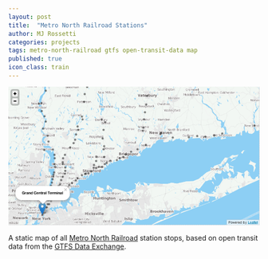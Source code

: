```yaml
---
layout: post
title:  "Metro North Railroad Stations"
author: MJ Rossetti
categories: projects
tags: metro-north-railroad gtfs open-transit-data map
published: true
icon_class: train
---
```


![semi-transparent black circles plotted on a map to represent the locations of each station stop. includes circles in New York and Connecticut](/assets/images/metro-north-station-map.png "Metro North Station Map")

A static map of all [Metro North Railroad](http://www.mta.info/mnr) station stops, based on open transit data from the [GTFS Data Exchange](http://www.gtfs-data-exchange.com/agency/metro-north-railroad/).
